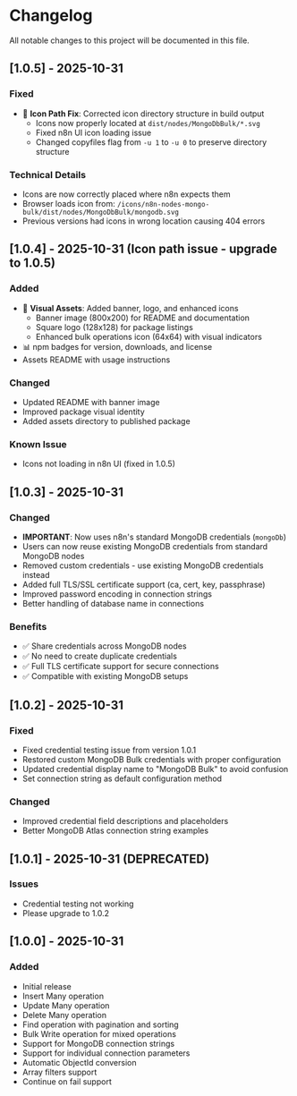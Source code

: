 # Changelog

All notable changes to this project will be documented in this file.

## [1.0.5] - 2025-10-31

### Fixed
- 🔧 **Icon Path Fix**: Corrected icon directory structure in build output
  - Icons now properly located at `dist/nodes/MongoDbBulk/*.svg`
  - Fixed n8n UI icon loading issue
  - Changed copyfiles flag from `-u 1` to `-u 0` to preserve directory structure

### Technical Details
- Icons are now correctly placed where n8n expects them
- Browser loads icon from: `/icons/n8n-nodes-mongo-bulk/dist/nodes/MongoDbBulk/mongodb.svg`
- Previous versions had icons in wrong location causing 404 errors

## [1.0.4] - 2025-10-31 (Icon path issue - upgrade to 1.0.5)

### Added
- 🎨 **Visual Assets**: Added banner, logo, and enhanced icons
  - Banner image (800x200) for README and documentation
  - Square logo (128x128) for package listings
  - Enhanced bulk operations icon (64x64) with visual indicators
- 📊 npm badges for version, downloads, and license
- Assets README with usage instructions

### Changed
- Updated README with banner image
- Improved package visual identity
- Added assets directory to published package

### Known Issue
- Icons not loading in n8n UI (fixed in 1.0.5)

## [1.0.3] - 2025-10-31

### Changed
- **IMPORTANT**: Now uses n8n's standard MongoDB credentials (`mongoDb`)
- Users can now reuse existing MongoDB credentials from standard MongoDB nodes
- Removed custom credentials - use existing MongoDB credentials instead
- Added full TLS/SSL certificate support (ca, cert, key, passphrase)
- Improved password encoding in connection strings
- Better handling of database name in connections

### Benefits
- ✅ Share credentials across MongoDB nodes
- ✅ No need to create duplicate credentials
- ✅ Full TLS certificate support for secure connections
- ✅ Compatible with existing MongoDB setups

## [1.0.2] - 2025-10-31

### Fixed
- Fixed credential testing issue from version 1.0.1
- Restored custom MongoDB Bulk credentials with proper configuration
- Updated credential display name to "MongoDB Bulk" to avoid confusion
- Set connection string as default configuration method

### Changed
- Improved credential field descriptions and placeholders
- Better MongoDB Atlas connection string examples

## [1.0.1] - 2025-10-31 (DEPRECATED)

### Issues
- Credential testing not working
- Please upgrade to 1.0.2

## [1.0.0] - 2025-10-31

### Added
- Initial release
- Insert Many operation
- Update Many operation
- Delete Many operation
- Find operation with pagination and sorting
- Bulk Write operation for mixed operations
- Support for MongoDB connection strings
- Support for individual connection parameters
- Automatic ObjectId conversion
- Array filters support
- Continue on fail support
